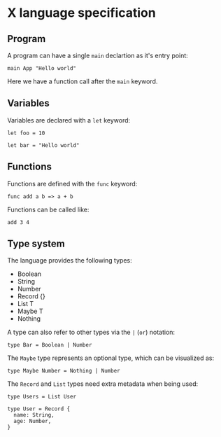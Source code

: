 # X language specification

## Program

A program can have a single `main` declartion as it's entry point:

```
main App "Hello world"
```

Here we have a function call after the `main` keyword.

## Variables

Variables are declared with a `let` keyword:

```
let foo = 10

let bar = "Hello world"
```

## Functions

Functions are defined with the `func` keyword:

```
func add a b => a + b
```

Functions can be called like:

```
add 3 4
```

## Type system

The language provides the following types:

* Boolean
* String
* Number
* Record {}
* List T
* Maybe T
* Nothing

A type can also refer to other types via the `|` (`or`) notation:

```
type Bar = Boolean | Number
```

The `Maybe` type represents an optional type, which can be visualized as:

```
type Maybe Number = Nothing | Number
```

The `Record` and `List` types need extra metadata when being used:

```
type Users = List User

type User = Record {
  name: String,
  age: Number,
}
```
